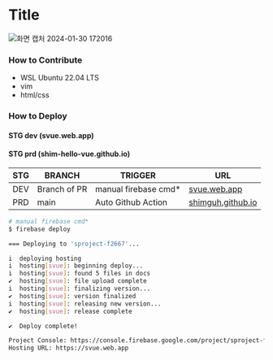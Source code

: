 # Title
![화면 캡처 2024-01-30 172016](https://github.com/shim-hello-vue/shim-hello-vue.github.io/assets/80744883/6395ff62-ae73-4b3a-a47d-63e1180fe160)

### How to Contribute
- WSL Ubuntu 22.04 LTS
- vim
- html/css

### How to Deploy

#### STG dev (svue.web.app)

#### STG prd (shim-hello-vue.github.io)

|STG|BRANCH|TRIGGER|URL|
|------|---|---|---|
|DEV|Branch of PR|manual firebase cmd*|[svue.web.app](https://svue.web.app)|
|PRD|main|Auto Github Action|[shimguh.github.io](https://shimguh.github.io)|
````bash
# manual firebase cmd*
$ firebase deploy

=== Deploying to 'sproject-f2667'...

i  deploying hosting
i  hosting[svue]: beginning deploy...
i  hosting[svue]: found 5 files in docs
✔  hosting[svue]: file upload complete
i  hosting[svue]: finalizing version...
✔  hosting[svue]: version finalized
i  hosting[svue]: releasing new version...
✔  hosting[svue]: release complete

✔  Deploy complete!

Project Console: https://console.firebase.google.com/project/sproject-f2667/overview
Hosting URL: https://svue.web.app

````
